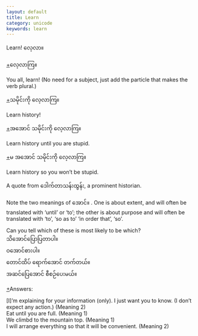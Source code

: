 ```yaml
---
layout: default
title: Learn
category: unicode
keywords: learn
---
```


<p>Learn! <span class='mm3'>လေ့လာ။</span></p>

<p class='hide-trigger'><a href="#">+</a><span class='mm3'>လေ့လာကြ။</span></p>
<p class='hide-this'>You all, learn! (No need for a subject, just add the particle that makes the verb plural.)</p>

<p class='hide-trigger'><a href="#">+</a><span class='mm3'>သမိုင်းကို လေ့လာကြ။</span></p>
<p class='hide-this'>Learn history!</p>

<p class='hide-trigger'><a href="#">+</a><span class='mm3'>အအောင် သမိုင်းကို လေ့လာကြ။</span></p>
<p class='hide-this'>Learn history until you are stupid.</p>

<p class='hide-trigger'><a href="#">+</a><span class='mm3'>မ အအောင် သမိုင်းကို လေ့လာကြ။</span></p>
<p class='hide-this'>Learn history so you won’t be stupid.</p>

<p class='hide-this'>A quote from <span class='mm3'>ဒေါက်တာသန်းထွန်း, </span>a prominent historian.</p>
<p>Note the two meanings of <span class='mm3'>အောင်။ </span>. One is about extent, and will often be translated with ‘until’ or ‘to’; the other is about purpose and will often be translated with ‘to’, ‘so as to’ ‘in order that’, ‘so’.</p>

<p>Can you tell which of these is most likely to be which?<br>
<span class='mm3'>သိအောင်ပြောပြတာပါ။</span><br>
<span class='mm3'>ဝအောင်စားပါ။</span><br>
<span class='mm3'>တောင်ထိပ် ရောက်အောင် တက်တယ်။</span><br>
<span class='mm3'>အဆင်ပြေအောင် စီစဉ်ပေးမယ်။</span></p>

<p class="hide-trigger"><a href="#">+</a>Answers:</p>
<p class='hide-this'>[I]’m explaining for your information (only). I just want you to know. (I don’t expect any action.) (Meaning 2)<br>
Eat until you are full. (Meaning 1)<br>
We climbd to the mountain top. (Meaning 1)<br>
I will arrange everything so that it will be convenient. (Meaning 2)</p>

